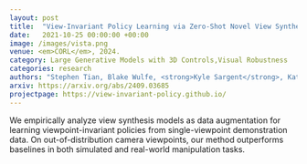 ```yaml
---
layout: post
title:  "View-Invariant Policy Learning via Zero-Shot Novel View Synthesis"
date:   2021-10-25 00:00:00 +00:00
image: /images/vista.png
venue: <em>CORL</em>, 2024.
category: Large Generative Models with 3D Controls,Visual Robustness
categories: research
authors: "Stephen Tian, Blake Wulfe, <strong>Kyle Sargent</strong>, Katherine Liu, Sergey Zakharov, Vitor Guizilini, Jiajun Wu"
arxiv: https://arxiv.org/abs/2409.03685
projectpage: https://view-invariant-policy.github.io/
---
```

We empirically analyze view synthesis models as data augmentation for learning viewpoint-invariant policies from single-viewpoint demonstration data. On out-of-distribution camera viewpoints, our method outperforms baselines in both simulated and real-world manipulation tasks.